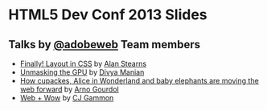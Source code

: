 # HTML5 Dev Conf 2013 Slides

## Talks by [@adobeweb](http://twitter.com/adobeweb) Team members

- [Finally! Layout in CSS](http://adobe-webplatform.github.io/html5devconf-2013/FinallyCSSLayoutTalk/) by [Alan Stearns](http://twitter.com/alanstearns)
- [Unmasking the GPU](http://nimbu.in/html5devconf-oct/) by [Divya Manian](http://twitter.com/divya)
- [How cupackes, Alice in Wonderland and baby elephants are moving the web forward](http://arno.org/20131023/) by [Arno Gourdol](http://twitter.com/arnog)
- [Web + Wow](http://slides.cjgammon.com/13-10-web-wow/) by [CJ Gammon](http://twitter.com/cjgammon)
